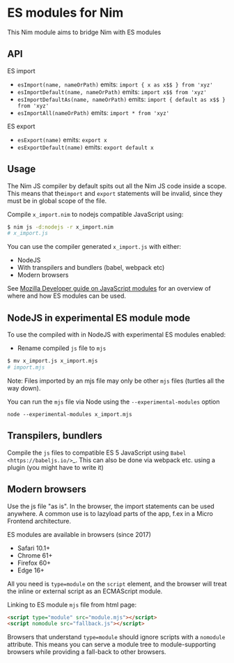 # ES modules for Nim

This Nim module aims to bridge Nim with ES modules

## API

ES import

- `esImport(name, nameOrPath)` emits: `import { x as x$$ } from 'xyz'`
- `esImportDefault(name, nameOrPath)` emits: `import x$$ from 'xyz'`
- `esImportDefaultAs(name, nameOrPath)` emits: `import { default as x$$ } from 'xyz'`
- `esImportAll(nameOrPath)` emits: `import * from 'xyz'`

ES export

- `esExport(name)` emits: `export x`
- `esExportDefault(name)` emits: `export default x`

## Usage

The Nim JS compiler by default spits out all the Nim JS code inside a scope. 
This means that the`import` and `export` statements will be invalid, since they 
must be in global scope of the file.

Compile `x_import.nim` to nodejs compatible JavaScript using:

```sh
$ nim js -d:nodejs -r x_import.nim
# x_import.js
```

You can use the compiler generated `x_import.js` with either:

- NodeJS
- With transpilers and bundlers (babel, webpack etc)
- Modern browsers

See [Mozilla Developer guide on JavaScript modules](https://developer.mozilla.org/en-US/docs/Web/JavaScript/Guide/Modules) for an overview of where and how ES modules can be used.

## NodeJS in experimental ES module mode

To use the compiled with in NodeJS with experimental ES modules enabled:

- Rename compiled `js` file to `mjs`

```sh
$ mv x_import.js x_import.mjs
# import.mjs
```

Note: Files imported by an mjs file may only be other `mjs` files (turtles all the way down).

You can run the `mjs` file via Node using the `--experimental-modules` option

`node --experimental-modules x_import.mjs`

## Transpilers, bundlers

Compile the `js` files to compatible ES 5 JavaScript using `Babel <https://babeljs.io/>`_.
This can also be done via webpack etc. using a plugin (you might have to write it)

## Modern browsers

Use the js file "as is". In the browser, the import statements can be used anywhere.
A common use is to lazyload parts of the app, f.ex in a Micro Frontend architecture.

ES modules are available in browsers (since 2017)

- Safari 10.1+
- Chrome 61+
- Firefox 60+
- Edge 16+

All you need is `type=module` on the `script` element, and the browser will treat the inline or external script as an ECMAScript module.

Linking to ES module `mjs` file from html page:

```html
<script type="module" src="module.mjs"></script>
<script nomodule src="fallback.js"></script>
```

Browsers that understand `type=module` should ignore scripts with a `nomodule` attribute.
This means you can serve a module tree to module-supporting browsers while providing
a fall-back to other browsers.

